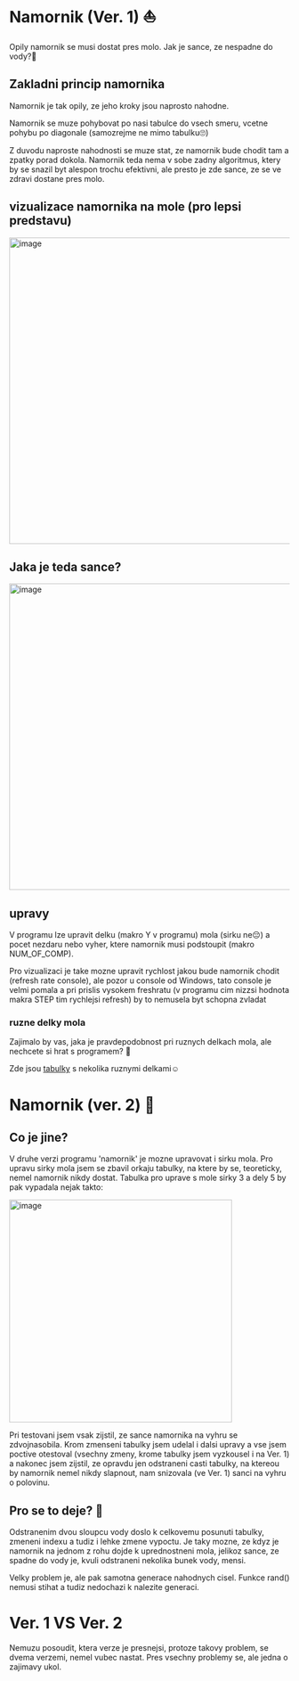 # **Namornik (Ver. 1)** ⛵

Opily namornik se musi dostat pres molo. Jak je sance, ze nespadne do vody?🌊

## Zakladni princip namornika
Namornik je tak opily, ze jeho kroky jsou naprosto nahodne. 

Namornik se muze pohybovat po nasi tabulce do vsech smeru, vcetne pohybu po diagonale (samozrejme ne mimo tabulku🙄)

Z duvodu naproste nahodnosti se muze stat, ze namornik bude chodit tam a zpatky porad dokola.
Namornik teda nema v sobe zadny algoritmus, ktery by se snazil byt alespon trochu efektivni, ale presto je zde sance, ze se ve zdravi dostane pres molo.

## vizualizace namornika na mole (pro lepsi predstavu)
<img width="550" alt="image" src="https://user-images.githubusercontent.com/105239325/216777050-4b6d5d34-dafe-440c-a715-a297db25c186.png">

## Jaka je teda sance?
<img width="550" alt="image" src="https://user-images.githubusercontent.com/105239325/216755887-6291e40d-024f-4f2d-b07a-7b0f63aef7cd.png">

## upravy
V programu lze upravit delku (makro Y v programu) mola (sirku ne😔) a pocet nezdaru nebo vyher, ktere namornik musi podstoupit (makro NUM_OF_COMP).

Pro vizualizaci je take mozne upravit rychlost jakou bude namornik chodit (refresh rate console), ale pozor u console od Windows, tato console je velmi pomala a pri prislis vysokem freshratu (v programu cim nizzsi hodnota makra STEP tim rychlejsi refresh) by to nemusela byt schopna zvladat 

### ruzne delky mola
Zajimalo by vas, jaka je pravdepodobnost pri ruznych delkach mola, ale nechcete si hrat s programem? 🤔

Zde jsou [tabulky](https://docs.google.com/spreadsheets/d/1pEDCkVzpSHybAYuHYpAJt6x_jD3YWkuXaNvfHq2mxgU/edit?usp=sharing) s nekolika ruznymi delkami☺️

# **Namornik (ver. 2)** 🚢

## Co je jine?

V druhe verzi programu 'namornik' je mozne upravovat i sirku mola. Pro upravu sirky mola jsem se zbavil orkaju tabulky, na ktere by se, teoreticky, nemel namornik nikdy dostat. Tabulka pro uprave s mole sirky 3 a dely 5 by pak vypadala nejak takto:

<img width="400" alt="image" src="https://user-images.githubusercontent.com/105239325/216808389-a7be0391-2272-4c23-af0c-249f7317985d.png">

Pri testovani jsem vsak zijstil, ze sance namornika na vyhru se zdvojnasobila. Krom zmenseni tabulky jsem udelal i dalsi upravy a vse jsem poctive otestoval (vsechny zmeny, krome tabulky jsem vyzkousel i na Ver. 1) a nakonec jsem zijstil, ze opravdu jen odstraneni casti tabulky, na ktereou by namornik nemel nikdy slapnout, nam snizovala (ve Ver. 1) sanci na vyhru o polovinu.

## Pro se to deje? 🤔

Odstranenim dvou sloupcu vody doslo k celkovemu posunuti tabulky, zmeneni indexu a tudiz i lehke zmene vypoctu. Je taky mozne, ze kdyz je namornik na jednom z rohu dojde k uprednostneni mola, jelikoz sance, ze spadne do vody je, kvuli odstraneni nekolika bunek vody, mensi.

Velky problem je, ale pak samotna generace nahodnych cisel. Funkce rand() nemusi stihat a tudiz nedochazi k nalezite generaci.

# **Ver. 1 VS Ver. 2**

Nemuzu posoudit, ktera verze je presnejsi, protoze takovy problem, se dvema verzemi, nemel vubec nastat. Pres vsechny problemy se, ale jedna o zajimavy ukol.
